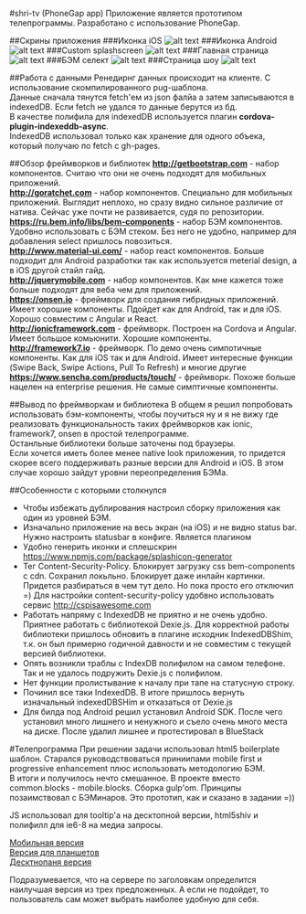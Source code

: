 #shri-tv (PhoneGap app)
Приложение является прототипом телепрограммы. Разработано с использование PhoneGap.

##Скрины приложения
###Иконка iOS
![alt text](https://vchagaev.github.io/shri-task1-tv/screens/custom-icon.jpg "Иконка iOS")
###Иконка Android
![alt text](https://vchagaev.github.io/shri-task1-tv/screens/android-home.png "Иконка Android")
###Custom splashscreen
![alt text](https://vchagaev.github.io/shri-task1-tv/screens/custom-splashscreen.jpg "Custom splashscreen")
###Главная страница
![alt text](https://vchagaev.github.io/shri-task1-tv/screens/mainmenu.jpg "Главная страница")
###БЭМ селект
![alt text](https://vchagaev.github.io/shri-task1-tv/screens/bem-select.jpg "БЭМ компонент")
###Страница шоу
![alt text](https://vchagaev.github.io/shri-task1-tv/screens/description.jpg "Страница шоу")

##Работа с данными
Ренедирнг данных происходит на клиенте. С использование скомпилированного pug-шаблона. <br>
Данные сначала тянутся fetch'ем из json фалйа а затем записываются в indexedDB. Если fetch не удался то данные берутся из бд. <br>
В качестве полифила для indexedDB используется плагин **cordova-plugin-indexeddb-async**. <br>
IndexedDB использовал только как хранение для одного объека, который получаю по fetch с gh-pages.

##Обзор фреймворков и библиотек
**http://getbootstrap.com** - набор компонентов. Считаю что они не очень подходят для мобильных приложений.<br>
**http://goratchet.com** - набор компонентов. Специально для мобильных приложений. Выглядит неплохо, но сразу видно сильное различие от натива. Сейчас уже почти не развивается, судя по репозитории.<br>
**https://ru.bem.info/libs/bem-components** - набор БЭМ компонентов. Удобвно использовать с БЭМ стеком. Без него не удобно, например для добавления select пришлось повозиться.<br>
**http://www.material-ui.com/** - набор react компонентов. Больше подходит для Android разработки так как используется meterial design, а в iOS другой стайл гайд.<br>
**http://jquerymobile.com** - набор компонентов. Как мне кажется тоже больше подходят для веба чем для приложений.<br>
**https://onsen.io** - фреймворк для создания гибридных приложений. Имеет хорошие компоненты. Пдойдет как для Android, так и для iOS. Хорошо совместим с Angular и React.<br>
**http://ionicframework.com** - фреймворк. Построен на Cordova и Angular. Имеет большое комьюнити. Хорошие компоненты. <br>
**http://framework7.io** - фреймворк. По демо очень симпотичные компоненты. Как для iOS так и для Android. Имеет интересные функции (Swipe Back, Swipe Actions, Pull To Refresh) и многие другие<br>
**https://www.sencha.com/products/touch/** - фреймворк. Похоже больше нацелен на enterprise решения. Не самые симптичные компоненты.

##Вывод по фреймворкам и библиотека
В общем я решил попробовать использовать бэм-компоненты, чтобы поучиться ну и я не вижу где реализовать функциональность таких фреймворков как ionic, framework7, onsen в простой телепрограмме.<br>
Останльные библиотеки больше заточены под браузеры. <br>
Если хочется иметь более менее native look приложения, то придется скорее всего поддерживать разные версии для Android и iOS. В этом случае хорошо зайдут уровни переопределения БЭМа. 

##Особенности с которыми столкнулся
* Чтобы избежать дублирования настроил сборку приложения как один из уровней БЭМ.
* Изначально приложение на весь экран (на iOS) и не видно status bar. Нужно настроить statusbar в конфиге. Является плагином
* Удобно генерить иконки и сплешскрин https://www.npmjs.com/package/splashicon-generator
* Тег Content-Security-Policy. Блокирует загрузку css bem-components с cdn. Сохранил локьльно. Блокирует даже инлайн картинки. Придется разбираться в чем тут дело. 
Но пока просто его отключил =) Для настройки content-security-policy удобвно использовать сервис http://cspisawesome.com
* Работать напряму с IndexedDB не приятно и не очень удобно. Приятнее работать с библиотекой Dexie.js. Для корректной работы 
библиотеки пришлось обновить в плагине исходник IndexedDBShim, т.к. он был примерно годичной давности и не совместим с текущей версией библиотеки.
* Опять возникли траблы с IndexDB полифилом на самом телефоне. Так и не удалось подружить Dexie.js с полифилом.
* Нет функции пролистывание к началу при тапе на статусную строку.
* Починил все таки IndexedDB. В итоге пришлось вернуть изначальный indexedDBSHim и отказаться от Dexie.js
* Для билда под Android решил установил Android SDK. После чего установил много лишнего и ненужного и съело очень много места на диске. После удалил лишнее и протестировал в BlueStack

#Телепрограмма
При решении задачи использовал html5 boilerplate шаблон. Старался руководствоваться приниипами
mobile first и progressive enhancement плюс использовать методологию БЭМ. <br>
В итоги и получилось нечто смешанное. В проекте вместо common.blocks - mobile.blocks. Сборка gulp'om. Принципы
позаимствовал с БЭМинаров. Это прототип, как и сказано в задании =))

JS использовал для tooltip'a на десктопной версии, html5shiv и полифилл для ie6-8 на медиа запросы.

[Мобильная версия](https://vchagaev.github.io/shri-task1-tv/mobile/index.html "Your TV shows")<br>
[Версия для планшетов](https://vchagaev.github.io/shri-task1-tv/pad/index.html "Your TV shows")<br>
[Десктнопаня версия](https://vchagaev.github.io/shri-task1-tv/desktop/index.html "Your TV shows")

Подразумевается, что на сервере по заголовкам определится наилучшая версия из трех предложенных. А если не подойдет, то пользователь сам может выбрать наиболее удобную для себя.
